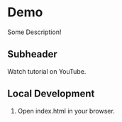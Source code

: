 # Demo

Some Description!

## Subheader

Watch tutorial on YouTube.

## Local Development

1. Open index.html in your browser. 